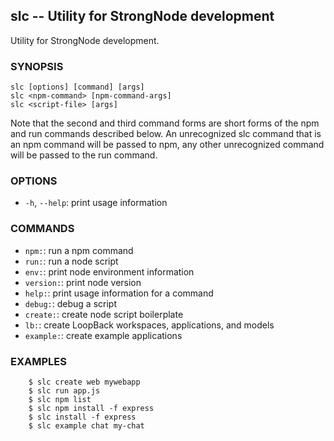 ## slc -- Utility for StrongNode development

Utility for StrongNode development.

### SYNOPSIS

    slc [options] [command] [args]
    slc <npm-command> [npm-command-args]
    slc <script-file> [args]

Note that the second and third command forms are short forms of the npm and run
commands described below. An unrecognized slc command that is an npm command
will be passed to npm, any other unrecognized command will be passed to the run
command.

### OPTIONS

* `-h`, `--help`:
  print usage information

### COMMANDS

* `npm:`:
  run a npm command
* `run:`:
  run a node script
* `env:`:
  print node environment information
* `version:`:
  print node version
* `help:`:
  print usage information for a command
* `debug:`:
  debug a script
* `create:`:
  create node script boilerplate
* `lb:`:
  create LoopBack workspaces, applications, and models
* `example:`:
  create example applications

### EXAMPLES

        $ slc create web mywebapp
        $ slc run app.js
        $ slc npm list
        $ slc npm install -f express
        $ slc install -f express
        $ slc example chat my-chat
